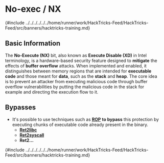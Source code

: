 # No-exec / NX

{#include ../../../../../../home/runner/work/HackTricks-Feed/HackTricks-Feed/src/banners/hacktricks-training.md}

## Basic Information

The **No-Execute (NX)** bit, also known as **Execute Disable (XD)** in Intel terminology, is a hardware-based security feature designed to **mitigate** the effects of **buffer overflow** attacks. When implemented and enabled, it distinguishes between memory regions that are intended for **executable code** and those meant for **data**, such as the **stack** and **heap**. The core idea is to prevent an attacker from executing malicious code through buffer overflow vulnerabilities by putting the malicious code in the stack for example and directing the execution flow to it.

## Bypasses

- It's possible to use techniques such as [**ROP**](../rop-return-oriented-programing/index.html) **to bypass** this protection by executing chunks of executable code already present in the binary.
  - [**Ret2libc**](../rop-return-oriented-programing/ret2lib/index.html)
  - [**Ret2syscall**](../rop-return-oriented-programing/rop-syscall-execv/index.html)
  - **Ret2...**

{#include ../../../../../../home/runner/work/HackTricks-Feed/HackTricks-Feed/src/banners/hacktricks-training.md}


